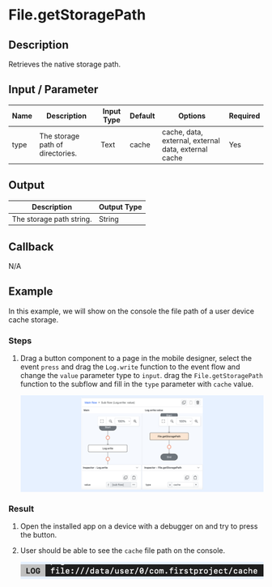 # File.getStoragePath

## Description

Retrieves the native storage path. 

## Input / Parameter

| Name | Description | Input Type | Default | Options | Required |
| ------ | ------ | ------ | ------ | ------ | ------ |
| type | The storage path of directories. | Text | cache | cache, data, external, external data, external cache | Yes |

## Output

| Description | Output Type |
| ------ | ------ |
| The storage path string.  | String |

## Callback

N/A

## Example

In this example, we will show on the console the file path of a user device cache storage.

### Steps

1. Drag a button component to a page in the mobile designer, select the event `press` and drag the `Log.write` function to the event flow and change the `value` parameter type to `input`. drag the `File.getStoragePath` function to the subflow and fill in the `type` parameter with `cache` value.

    <div style="display:flex; align-items:center; justify-content:center; background-color: #E7F1FF;">
        <img src="./getStoragePath-step-1.png"
        style="width: 50%; padding: 5px;"/>
    </div>

### Result

1. Open the installed app on a device with a debugger on and try to press the button.
2. User should be able to see the `cache` file path on the console.

    <div style="display:flex; align-items:center; justify-content:center; background-color: #E7F1FF;">
        <img src="./getStoragePath-result-1.png"
        style="width: 100%; padding: 5px;"/>
    </div>